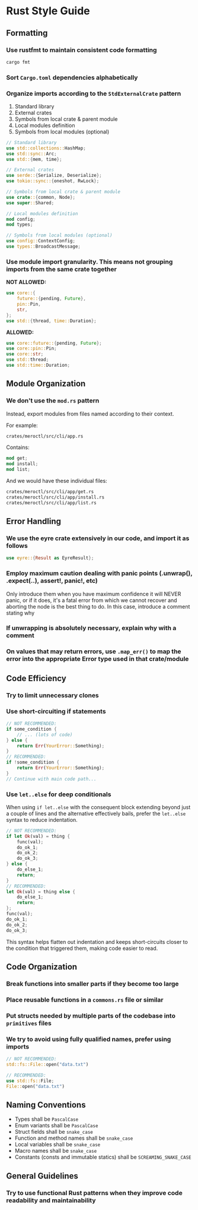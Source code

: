 # Rust Style Guide

## Formatting

### Use rustfmt to maintain consistent code formatting
  
  ```bash
  cargo fmt
  ```

### Sort `Cargo.toml` dependencies alphabetically

### Organize imports according to the `StdExternalCrate` pattern

1. Standard library
2. External crates
3. Symbols from local crate & parent module
4. Local modules definition
5. Symbols from local modules (optional)

```rust
// Standard library
use std::collections::HashMap;
use std::sync::Arc;
use std::{mem, time};

// External crates
use serde::{Serialize, Deserialize};
use tokio::sync::{oneshot, RwLock};

// Symbols from local crate & parent module
use crate::{common, Node};
use super::Shared;

// Local modules definition
mod config;
mod types;

// Symbols from local modules (optional)
use config::ContextConfig;
use types::BroadcastMessage;
```

### Use module import granularity. This means not grouping imports from the same crate together

**NOT ALLOWED:**

```rust
use core::{
    future::{pending, Future},
    pin::Pin,
    str,
};
use std::{thread, time::Duration};
```

**ALLOWED:**

```rust
use core::future::{pending, Future};
use core::pin::Pin;
use core::str;
use std::thread;
use std::time::Duration;
```

## Module Organization

### We don't use the `mod.rs` pattern

Instead, export modules from files named according to their context.

For example:

```bash
crates/meroctl/src/cli/app.rs
```

Contains:

```rust
mod get;
mod install;
mod list;
```

And we would have these individual files:

```bash
crates/meroctl/src/cli/app/get.rs
crates/meroctl/src/cli/app/install.rs
crates/meroctl/src/cli/app/list.rs
```

## Error Handling

### We use the eyre crate extensively in our code, and import it as follows
  
```rust
use eyre::{Result as EyreResult};
```

### Employ maximum caution dealing with panic points (.unwrap(), .expect(..), assert!, panic!, etc)

Only introduce them when you have maximum confidence it will NEVER panic, or if it does, it's a fatal error from which we cannot recover and aborting the node is the best thing to do. In this case, introduce a comment stating why

### If unwrapping is absolutely necessary, explain why with a comment

### On values that may return errors, use `.map_err()` to map the error into the appropriate Error type used in that crate/module

## Code Efficiency

### Try to limit unnecessary clones

### Use short-circuiting if statements

```rust
// NOT RECOMMENDED:
if some_condition {
    // ... (lots of code)
} else {
    return Err(YourError::Something);
}
// RECOMMENDED:
if !some_condition {
    return Err(YourError::Something);
}
// Continue with main code path...
```

### Use `let..else` for deep conditionals

When using `if let..else` with the consequent block extending beyond just a couple of lines and the alternative effectively bails, prefer the `let..else` syntax to reduce indentation.

```rust
// NOT RECOMMENDED:
if let Ok(val) = thing {
    func(val);
    do_ok_1;
    do_ok_2;
    do_ok_3;
} else {
    do_else_1;
    return;
}
// RECOMMENDED:
let Ok(val) = thing else {
    do_else_1;
    return;
};
func(val);
do_ok_1;
do_ok_2;
do_ok_3;
```

This syntax helps flatten out indentation and keeps short-circuits closer to the condition that triggered them, making code easier to read.

## Code Organization

### Break functions into smaller parts if they become too large

### Place reusable functions in a `commons.rs` file or similar

### Put structs needed by multiple parts of the codebase into `primitives` files

### We try to avoid using fully qualified names, prefer using imports

```rust
// NOT RECOMMENDED:
std::fs::File::open("data.txt")

// RECOMMENDED:
use std::fs::File;
File::open("data.txt")
```

## Naming Conventions

- Types shall be `PascalCase`
- Enum variants shall be `PascalCase`
- Struct fields shall be `snake_case`
- Function and method names shall be `snake_case`
- Local variables shall be `snake_case`
- Macro names shall be `snake_case`
- Constants (consts and immutable statics) shall be `SCREAMING_SNAKE_CASE`

## General Guidelines

### Try to use functional Rust patterns when they improve code readability and maintainability

